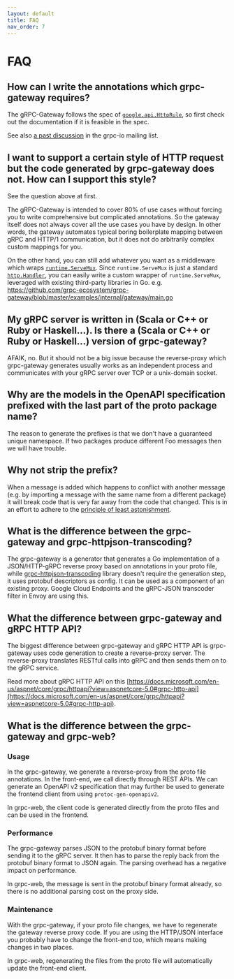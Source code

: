 ```yaml
---
layout: default
title: FAQ
nav_order: 7
---
```


# FAQ

## How can I write the annotations which grpc-gateway requires?

The gRPC-Gateway follows the spec of
[`google.api.HttpRule`](https://github.com/googleapis/googleapis/blob/master/google/api/http.proto),
so first check out the documentation if it is feasible in the spec.

See also [a past discussion](https://groups.google.com/d/msg/grpc-io/Xqx80hG0D44/VNCDHjeE6pUJ)
in the grpc-io mailing list.

## I want to support a certain style of HTTP request but the code generated by grpc-gateway does not. How can I support this style?

See the question above at first.

The gRPC-Gateway is intended to cover 80% of use cases without forcing you to write comprehensive but
complicated annotations. So the gateway itself does not always cover all the use cases you
have by design. In other words, the gateway automates typical boring boilerplate mapping
between gRPC and HTTP/1 communication, but it does not do arbitrarily complex custom mappings for you.

On the other hand, you can still add whatever you want as a middleware which wraps
[`runtime.ServeMux`](https://pkg.go.dev/github.com/grpc-ecosystem/grpc-gateway/runtime?tab=doc#ServeMux).
Since `runtime.ServeMux` is just a standard [`http.Handler`](http://golang.org/pkg/http#Handler),
you can easily write a custom wrapper of `runtime.ServeMux`, leveraged with existing third-party
libraries in Go.
e.g. https://github.com/grpc-ecosystem/grpc-gateway/blob/master/examples/internal/gateway/main.go

## My gRPC server is written in (Scala or C++ or Ruby or Haskell...). Is there a (Scala or C++ or Ruby or Haskell...) version of grpc-gateway?

AFAIK, no. But it should not be a big issue because the reverse-proxy which grpc-gateway generates
usually works as an independent process and communicates with your gRPC server over TCP or a unix-domain socket.

## Why are the models in the OpenAPI specification prefixed with the last part of the proto package name?

The reason to generate the prefixes is that we don't have a guaranteed unique namespace.
If two packages produce different Foo messages then we will have trouble.

## Why not strip the prefix?

When a message is added which happens to conflict with another message
(e.g. by importing a message with the same name from a different package)
it will break code that is very far away from the code that changed.
This is in an effort to adhere to the
[principle of least astonishment](https://en.wikipedia.org/wiki/Principle_of_least_astonishment).

## What is the difference between the grpc-gateway and grpc-httpjson-transcoding?

The grpc-gateway is a generator that generates a Go implementation of a JSON/HTTP-gRPC reverse proxy based on annotations in your proto file, while [grpc-httpjson-transcoding](https://github.com/grpc-ecosystem/grpc-httpjson-transcoding) library doesn't require the generation step, it uses protobuf descriptors as config. It can be used as a component of an existing proxy. Google Cloud Endpoints and the gRPC-JSON transcoder filter in Envoy are using this.

## What the difference between grpc-gateway and gRPC HTTP API?

The biggest difference between grpc-gateway and gRPC HTTP API is grpc-gateway uses code generation to create a reverse-proxy server. The reverse-proxy translates RESTful calls into gRPC and then sends them on to the gRPC service.

Read more about gRPC HTTP API on this [https://docs.microsoft.com/en-us/aspnet/core/grpc/httpapi?view=aspnetcore-5.0#grpc-http-api](https://docs.microsoft.com/en-us/aspnet/core/grpc/httpapi?view=aspnetcore-5.0#grpc-http-api).

## What is the difference between the grpc-gateway and grpc-web?

### Usage

In the grpc-gateway, we generate a reverse-proxy from the proto file annotations. In the front-end, we call directly through REST APIs. We can generate an OpenAPI v2 specification that may further be used to generate the frontend client from using `protoc-gen-openapiv2`.

In grpc-web, the client code is generated directly from the proto files and can be used in the frontend.

### Performance

The grpc-gateway parses JSON to the protobuf binary format before sending it to the gRPC server. It then has to parse the reply back from the protobuf binary format to JSON again. The parsing overhead has a negative impact on performance.

In grpc-web, the message is sent in the protobuf binary format already, so there is no additional parsing cost on the proxy side.

### Maintenance

With the grpc-gateway, if your proto file changes, we have to regenerate the gateway reverse proxy code. If you are using the HTTP/JSON interface you probably have to change the front-end too, which means making changes in two places.

In grpc-web, regenerating the files from the proto file will automatically update the front-end client.
